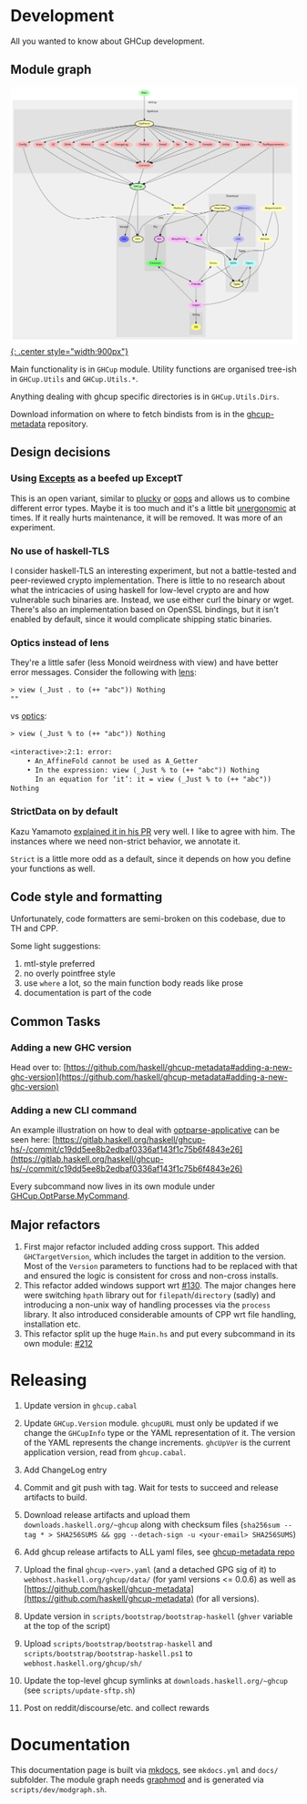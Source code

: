 # Development

All you wanted to know about GHCup development.

## Module graph

[![Module graph](./modules_small.svg){: .center style="width:900px"}](./modules_wide.svg)

Main functionality is in `GHCup` module. Utility functions are
organised tree-ish in `GHCup.Utils` and `GHCup.Utils.*`.

Anything dealing with ghcup specific directories is in
`GHCup.Utils.Dirs`.

Download information on where to fetch bindists from is in the [ghcup-metadata](https://github.com/haskell/ghcup-metadata) repository.

## Design decisions

### Using [Excepts](https://hackage.haskell.org/package/haskus-utils-variant-3.0/docs/Haskus-Utils-Variant-Excepts.html) as a beefed up ExceptT

This is an open variant, similar to [plucky](https://hackage.haskell.org/package/plucky) or [oops](https://github.com/i-am-tom/oops) and allows us to combine different error types. Maybe it is too much and it's a little bit [unergonomic](https://github.com/haskus/packages/issues/32) at times. If it really hurts maintenance, it will be removed. It was more of an experiment.

### No use of haskell-TLS

I consider haskell-TLS an interesting experiment, but not a battle-tested and peer-reviewed crypto implementation. There is little to no research about what the intricacies of using haskell for low-level crypto are and how vulnerable such binaries are. Instead, we use either curl the binary or wget. There's also an implementation based on OpenSSL bindings, but it isn't enabled by default, since it would complicate shipping static binaries.

### Optics instead of lens

They're a little safer (less Monoid weirdness with view) and have better error messages. Consider the following with [lens](https://hackage.haskell.org/package/lens):

```
> view (_Just . to (++ "abc")) Nothing
""
```

vs [optics](https://hackage.haskell.org/package/optics):

```
> view (_Just % to (++ "abc")) Nothing

<interactive>:2:1: error:
    • An_AffineFold cannot be used as A_Getter
    • In the expression: view (_Just % to (++ "abc")) Nothing
      In an equation for ‘it’: it = view (_Just % to (++ "abc")) Nothing
```

### StrictData on by default

Kazu Yamamoto [explained it in his PR](https://github.com/yesodweb/wai/pull/752#issuecomment-501531386) very well. I like to agree with him. The instances where we need non-strict behavior, we annotate it.

`Strict` is a little more odd as a default, since it depends on how you define your functions as well.

## Code style and formatting

Unfortunately, code formatters are semi-broken on this codebase, due to TH and CPP.

Some light suggestions:

1. mtl-style preferred
2. no overly pointfree style
3. use `where` a lot, so the main function body reads like prose
4. documentation is part of the code

## Common Tasks

### Adding a new GHC version

Head over to: [https://github.com/haskell/ghcup-metadata#adding-a-new-ghc-version](https://github.com/haskell/ghcup-metadata#adding-a-new-ghc-version)

### Adding a new CLI command

An example illustration on how to deal with [optparse-applicative](https://hackage.haskell.org/package/optparse-applicative) can be seen here: [https://gitlab.haskell.org/haskell/ghcup-hs/-/commit/c19dd5ee8b2edbaf0336af143f1c75b6f4843e26](https://gitlab.haskell.org/haskell/ghcup-hs/-/commit/c19dd5ee8b2edbaf0336af143f1c75b6f4843e26)

Every subcommand now lives in its own module under [GHCup.OptParse.MyCommand](https://gitlab.haskell.org/haskell/ghcup-hs/-/tree/master/app/ghcup/GHCup/OptParse).

## Major refactors

1. First major refactor included adding cross support. This added
   `GHCTargetVersion`, which includes the target in addition to the version.
   Most of the `Version` parameters to functions had to be replaced with
   that and ensured the logic is consistent for cross and non-cross
   installs.
2. This refactor added windows support wrt [#130](https://gitlab.haskell.org/haskell/ghcup-hs/-/issues/130).
   The major changes here were switching `hpath` library out for `filepath`/`directory` (sadly) and
   introducing a non-unix way of handling processes via the `process` library. It also introduced considerable
   amounts of CPP wrt file handling, installation etc.
3. This refactor split up the huge `Main.hs` and put every subcommand in its own module: [#212](https://gitlab.haskell.org/haskell/ghcup-hs/-/merge_requests/212)

# Releasing

1. Update version in `ghcup.cabal`

2. Update `GHCup.Version` module. `ghcupURL` must only be updated if we change the `GHCupInfo` type or the YAML representation of it. The version of the YAML represents the change increments. `ghcUpVer` is the current application version, read from `ghcup.cabal`.

3. Add ChangeLog entry

4. Commit and git push with tag. Wait for tests to succeed and release artifacts to build.

5. Download release artifacts and upload them `downloads.haskell.org/~ghcup` along with checksum files (`sha256sum --tag * > SHA256SUMS && gpg --detach-sign -u <your-email> SHA256SUMS`)

6. Add ghcup release artifacts to ALL yaml files, see [ghcup-metadata repo](https://github.com/haskell/ghcup-metadata)

7. Upload the final `ghcup-<ver>.yaml` (and a detached GPG sig of it) to `webhost.haskell.org/ghcup/data/` (for yaml versions <= 0.0.6) as well as [https://github.com/haskell/ghcup-metadata](https://github.com/haskell/ghcup-metadata) (for all versions).

8. Update version in `scripts/bootstrap/bootstrap-haskell` (`ghver` variable at the top of the script)

9. Upload `scripts/bootstrap/bootstrap-haskell` and `scripts/bootstrap/bootstrap-haskell.ps1` to `webhost.haskell.org/ghcup/sh/`

10. Update the top-level ghcup symlinks at `downloads.haskell.org/~ghcup` (see `scripts/update-sftp.sh`)

11. Post on reddit/discourse/etc. and collect rewards

# Documentation

This documentation page is built via [mkdocs](https://www.mkdocs.org/), see `mkdocs.yml` and `docs/` subfolder.
The module graph needs [graphmod](https://github.com/yav/graphmod) and is generated via `scripts/dev/modgraph.sh`.
